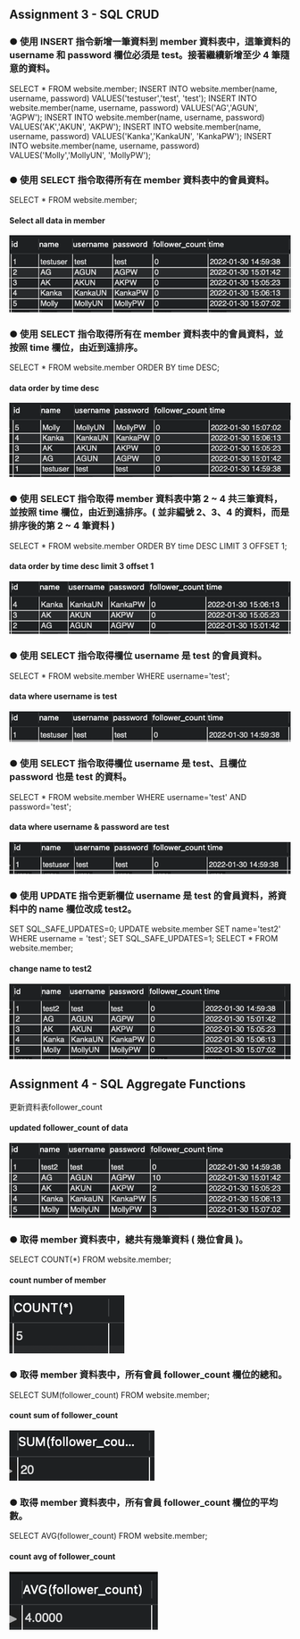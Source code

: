 ## Assignment 3 - SQL CRUD

### ● 使用 INSERT 指令新增一筆資料到 member 資料表中，這筆資料的 username 和 password 欄位必須是 test。接著繼續新增至少 4 筆隨意的資料。

SELECT * FROM website.member;
INSERT INTO website.member(name, username, password)
VALUES('testuser','test', 'test');
INSERT INTO website.member(name, username, password)
VALUES('AG','AGUN', 'AGPW');
INSERT INTO website.member(name, username, password)
VALUES('AK','AKUN', 'AKPW');
INSERT INTO website.member(name, username, password)
VALUES('Kanka','KankaUN', 'KankaPW');
INSERT INTO website.member(name, username, password)
VALUES('Molly','MollyUN', 'MollyPW');

### ● 使用 SELECT 指令取得所有在 member 資料表中的會員資料。
SELECT * FROM website.member;

#### Select all data in member
  ![Select all data in member](/week-5/screenshots/A3_01.png)

### ● 使用 SELECT 指令取得所有在 member 資料表中的會員資料，並按照 time 欄位，由近到遠排序。
SELECT * FROM website.member
ORDER BY time DESC;

####  data order by time desc
  ![data order by time desc](/week-5/screenshots/A3_02.png)


### ● 使用 SELECT 指令取得 member 資料表中第 2 ~ 4 共三筆資料，並按照 time 欄位，由近到遠排序。( 並非編號 2、3、4 的資料，而是排序後的第 2 ~ 4 筆資料 )
SELECT * FROM website.member
ORDER BY time DESC
LIMIT 3 OFFSET 1;

####  data order by time desc limit 3 offset 1
  ![data order by time desc limit 3 offset 1](/week-5/screenshots/A3_03.png)


### ● 使用 SELECT 指令取得欄位 username 是 test 的會員資料。
SELECT * FROM website.member
WHERE username='test';

####  data where username is test
  ![data where username is test](/week-5/screenshots/A3_04.png)

### ● 使用 SELECT 指令取得欄位 username 是 test、且欄位 password 也是 test 的資料。
SELECT * FROM website.member
WHERE username='test' AND password='test';

####  data where username & password are test
  ![data where username & password are test](/week-5/screenshots/A3_05.png)


### ● 使用 UPDATE 指令更新欄位 username 是 test 的會員資料，將資料中的 name 欄位改成 test2。
SET SQL_SAFE_UPDATES=0;
UPDATE website.member
SET name='test2'
WHERE username = 'test';
SET SQL_SAFE_UPDATES=1;
SELECT * FROM website.member;

####  change name to test2
  ![change name to test2](/week-5/screenshots/A3_06.png)


## Assignment 4 - SQL Aggregate Functions
更新資料表follower_count
#### updated follower_count of data
  ![updated follower_count of data](/week-5/screenshots/A4_00.png)

### ● 取得 member 資料表中，總共有幾筆資料 ( 幾位會員 )。
SELECT COUNT(*) FROM website.member;

#### count number of member
  ![count number of member](/week-5/screenshots/A4_01.png)

### ● 取得 member 資料表中，所有會員 follower_count 欄位的總和。
SELECT SUM(follower_count) FROM website.member;

#### count sum of follower_count
  ![count sum of follower_count](/week-5/screenshots/A4_02.png)


### ● 取得 member 資料表中，所有會員 follower_count 欄位的平均數。
SELECT AVG(follower_count) FROM website.member;
#### count avg of follower_count
  ![count avg of follower_count](/week-5/screenshots/A4_03.png)